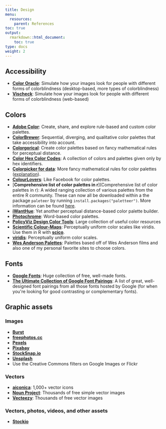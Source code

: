```yaml
---
title: Design
menu:
  resources:
    parent: References
toc: true
output:
  rmarkdown::html_document:
    toc: true
type: docs
weight: 2
---
```




<style type="text/css">
.article-container {
  max-width: 960px;
}

iframe {
  width: 1px;
  min-width: 100%;
  border:0;
}

#TableOfContents, .docs-toc-title {
  border-left: 1px solid $sta-primary;
}
</style>

## Accessibility

- [**Color Oracle**](http://colororacle.org/index.html): Simulate how your images look for people with different forms of colorblindness (desktop-based, more types of colorblindness)
- [**Vischeck**](http://www.vischeck.com/vischeck/vischeckImage.php): Simulate how your images look for people with different forms of colorblindness (web-based)

## Colors

- [**Adobe Color**](https://color.adobe.com): Create, share, and explore rule-based and custom color palettes.
- [**ColorBrewer**](http://colorbrewer2.org/): Sequential, diverging, and qualitative color palettes that take accessibility into account.
- [**Colorgorical**](http://vrl.cs.brown.edu/color): Create color palettes based on fancy mathematical rules for perceptual distance.
- [**Color Hex Color Codes**](https://www.color-hex.com/): A collection of colors and palettes given only by hex identifiers.
- [**Colorpicker for data**](http://tristen.ca/hcl-picker/): More fancy mathematical rules for color palettes ([explanation](https://www.vis4.net/blog/posts/avoid-equidistant-hsv-colors/)).
- [**ColourLovers**](http://www.colourlovers.com/): Like Facebook for color palettes.
- [**Comprehensive list of color palettes in r**](Comprehensive list of color palettes in r): A wided ranging collection of various palettes from the entire R community. These can now all be downloaded within a the package `paleteer` by running `install.packages("paletteer")`. More information can be found [here](https://github.com/EmilHvitfeldt/paletteer). 
- [**iWantHue**](http://tools.medialab.sciences-po.fr/iwanthue/): Yet another perceptual distance-based color palette builder.
- [**Photochrome**](https://photochrome.io/): Word-based color palettes.
- [**PolicyViz Design Color Tools**](https://policyviz.com/better-presentations/design-resources/design-color-tools/): Large collection of useful color resources
- [**Scientific Colour-Maps**](http://www.fabiocrameri.ch/colourmaps.php): Perceptually uniform color scales like viridis. Use them in R with [**scico**](https://github.com/thomasp85/scico).
- [**viridis**](https://cran.r-project.org/web/packages/viridis/vignettes/intro-to-viridis.html): Perceptually uniform color scales.
- [**Wes Anderson Palettes**](https://github.com/karthik/wesanderson):  Palettes based off of Wes Anderson films and also one of my personal favorite sites to choose colors.


## Fonts

- [**Google Fonts**](https://fonts.google.com/): Huge collection of free, well-made fonts.
- [**The Ultimate Collection of Google Font Pairings**](https://www.reliablepsd.com/ultimate-google-font-pairings/): A list of great, well-designed font pairings from all those fonts hosted by Google (for when you're looking for good contrasting or complementary fonts).


## Graphic assets

### Images

- [**Burst**](https://burst.shopify.com/)
- [**freephotos.cc**](https://freephotos.cc/)
- [**Pexels**](https://www.pexels.com/)
- [**Pixabay**](https://pixabay.com/)
- [**StockSnap.io**](https://stocksnap.io/)
- [**Unsplash**](https://unsplash.com/)
- Use the Creative Commons filters on Google Images or Flickr

### Vectors

- [**aiconica**](http://aiconica.net/): 1,000+ vector icons
- [**Noun Project**](https://thenounproject.com/): Thousands of free simple vector images
- [**Vecteezy**](https://www.vecteezy.com/): Thousands of free vector images

### Vectors, photos, videos, and other assets

- [**Stockio**](https://www.stockio.com/)
